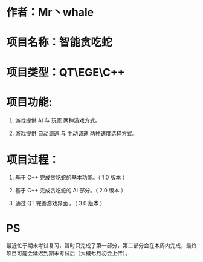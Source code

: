 # 作者：Mr丶whale

# 项目名称：智能贪吃蛇

# 项目类型：QT\EGE\C++

# 项目功能:
  
  1. 游戏提供 AI 与 玩家 两种游戏方式。
  
  2. 游戏提供 自动调速 与 手动调速 两种速度选择方式。
  
# 项目过程：

  1. 基于 C++ 完成贪吃蛇的基本功能。（ 1.0 版本 ）
  
  2. 基于 C++ 完成贪吃蛇的 Ai 部分。（ 2.0 版本 ）
  
  3. 通过 QT 完善游戏界面 。（ 3.0 版本 )
  
 # PS
  
  最近忙于期末考试复习，暂时只完成了第一部分，第二部分会在本周内完成，最终项目可能会延迟到期末考试后（大概七月初会上传）。

